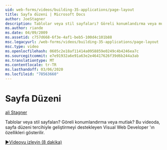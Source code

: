 ```yaml
---
uid: web-forms/videos/building-35-applications/page-layout
title: Sayfa düzeni | Microsoft Docs
author: JoeStagner
description: Tablolar veya stil sayfaları? Göreli konumlandırma veya mutlak? Bu videoda, Visual Web Developer 'ın, yo ile geliştirmeyi destekleyen özellikleri gösterilir.
ms.author: riande
ms.date: 04/09/2009
ms.assetid: c757d668-6f3e-4af1-beb5-100d4c101b88
msc.legacyurl: /web-forms/videos/building-35-applications/page-layout
msc.type: video
ms.openlocfilehash: 0605c2e18af11414a0958859e0249c4b4246ea7c
ms.sourcegitcommit: e7e91932a6e91a63e2e46417626f39d6b244a3ab
ms.translationtype: MT
ms.contentlocale: tr-TR
ms.lasthandoff: 03/06/2020
ms.locfileid: "78563660"
---
```

# <a name="page-layout"></a>Sayfa Düzeni

[ali Stagner](https://github.com/JoeStagner)

Tablolar veya stil sayfaları? Göreli konumlandırma veya mutlak? Bu videoda, sayfa düzeni tercihiyle geliştirmeyi destekleyen Visual Web Developer 'ın özellikleri gösterilir.

[&#9654;Videoyu izleyin (8 dakika)](https://channel9.msdn.com/Blogs/ASP-NET-Site-Videos/page-layout)
